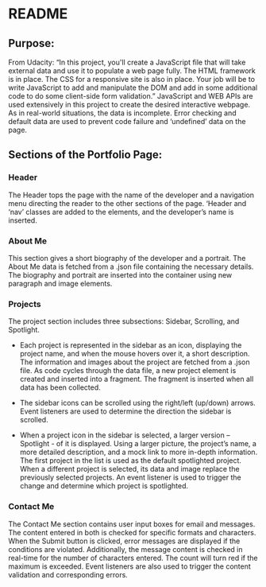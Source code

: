 # README # 

## Purpose: ## 

From Udacity: “In this project, you'll create a JavaScript file that will take external data and use it to populate a web page fully.  The HTML framework is in place.  The CSS for a responsive site is also in place.  Your job will be to write JavaScript to add and manipulate the DOM and add in some additional code to do some client-side form validation.”
JavaScript and WEB APIs are used extensively in this project to create the desired interactive webpage.  As in real-world situations, the data is incomplete.  Error checking and default data are used to prevent code failure and ‘undefined’ data on the page.

## Sections of the Portfolio Page: ##

### Header ###

The Header tops the page with the name of the developer and a navigation menu directing the reader to the other sections of the page.  ‘Header and ‘nav’ classes are added to the elements, and the developer’s name is inserted.

### About Me ###

This section gives a short biography of the developer and a portrait.  The About Me data is fetched from a .json file containing the necessary details.  The biography and portrait are inserted into the container using new paragraph and image elements. 

### Projects ###

The project section includes three subsections: Sidebar, Scrolling, and Spotlight.

 - Each project is represented in the sidebar as an icon, displaying the project name, and when the mouse hovers over it, a short description.  The information and images about the project are fetched from a .json file.   As code cycles through the data file, a new project element is created and inserted into a fragment.  The fragment is inserted when all data has been collected.

 - The sidebar icons can be scrolled using the right/left (up/down) arrows.  Event listeners are used to determine the direction the sidebar is scrolled.

 - When a project icon in the sidebar is selected, a larger version – Spotlight - of it is displayed.   Using a larger picture, the project’s name, a more detailed description, and a mock link to more in-depth information.   The first project in the list is used as the default spotlighted project.  When a different project is selected, its data and image replace the previously selected projects.  An event listener is used to trigger the change and determine which project is spotlighted.
 
### Contact Me ###

The Contact Me section contains user input boxes for email and messages.  The content entered in both is checked for specific formats and characters.  When the Submit button is clicked, error messages are displayed if the conditions are violated.  Additionally, the message content is checked in real-time for the number of characters entered.  The count will turn red if the maximum is exceeded.  Event listeners are also used to trigger the content validation and corresponding errors.


